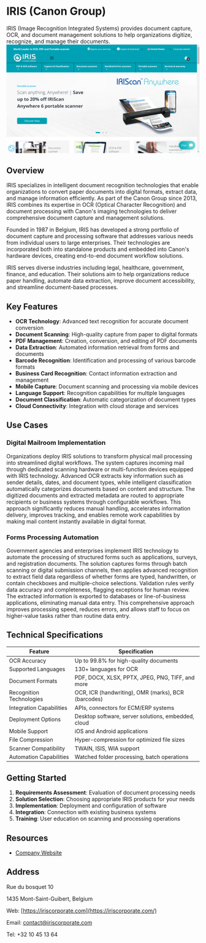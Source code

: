 
# IRIS (Canon Group)

IRIS (Image Recognition Integrated Systems) provides document capture, OCR, and document management solutions to help organizations digitize, recognize, and manage their documents.
![IRIS (Canon Group)](assets\iris-canon-group.png)

## Overview

IRIS specializes in intelligent document recognition technologies that enable organizations to convert paper documents into digital formats, extract data, and manage information efficiently. As part of the Canon Group since 2013, IRIS combines its expertise in OCR (Optical Character Recognition) and document processing with Canon's imaging technologies to deliver comprehensive document capture and management solutions.

Founded in 1987 in Belgium, IRIS has developed a strong portfolio of document capture and processing software that addresses various needs from individual users to large enterprises. Their technologies are incorporated both into standalone products and embedded into Canon's hardware devices, creating end-to-end document workflow solutions.

IRIS serves diverse industries including legal, healthcare, government, finance, and education. Their solutions aim to help organizations reduce paper handling, automate data extraction, improve document accessibility, and streamline document-based processes.

## Key Features

- **OCR Technology**: Advanced text recognition for accurate document conversion
- **Document Scanning**: High-quality capture from paper to digital formats
- **PDF Management**: Creation, conversion, and editing of PDF documents
- **Data Extraction**: Automated information retrieval from forms and documents
- **Barcode Recognition**: Identification and processing of various barcode formats
- **Business Card Recognition**: Contact information extraction and management
- **Mobile Capture**: Document scanning and processing via mobile devices
- **Language Support**: Recognition capabilities for multiple languages
- **Document Classification**: Automatic categorization of document types
- **Cloud Connectivity**: Integration with cloud storage and services

## Use Cases

### Digital Mailroom Implementation

Organizations deploy IRIS solutions to transform physical mail processing into streamlined digital workflows. The system captures incoming mail through dedicated scanning hardware or multi-function devices equipped with IRIS technology. Advanced OCR extracts key information such as sender details, dates, and document types, while intelligent classification automatically categorizes documents based on content and structure. The digitized documents and extracted metadata are routed to appropriate recipients or business systems through configurable workflows. This approach significantly reduces manual handling, accelerates information delivery, improves tracking, and enables remote work capabilities by making mail content instantly available in digital format.

### Forms Processing Automation

Government agencies and enterprises implement IRIS technology to automate the processing of structured forms such as applications, surveys, and registration documents. The solution captures forms through batch scanning or digital submission channels, then applies advanced recognition to extract field data regardless of whether forms are typed, handwritten, or contain checkboxes and multiple-choice selections. Validation rules verify data accuracy and completeness, flagging exceptions for human review. The extracted information is exported to databases or line-of-business applications, eliminating manual data entry. This comprehensive approach improves processing speed, reduces errors, and allows staff to focus on higher-value tasks rather than routine data entry.

## Technical Specifications

| Feature | Specification |
|---------|---------------|
| OCR Accuracy | Up to 99.8% for high-quality documents |
| Supported Languages | 130+ languages for OCR |
| Document Formats | PDF, DOCX, XLSX, PPTX, JPEG, PNG, TIFF, and more |
| Recognition Technologies | OCR, ICR (handwriting), OMR (marks), BCR (barcodes) |
| Integration Capabilities | APIs, connectors for ECM/ERP systems |
| Deployment Options | Desktop software, server solutions, embedded, cloud |
| Mobile Support | iOS and Android applications |
| File Compression | Hyper-compression for optimized file sizes |
| Scanner Compatibility | TWAIN, ISIS, WIA support |
| Automation Capabilities | Watched folder processing, batch operations |

## Getting Started

1. **Requirements Assessment**: Evaluation of document processing needs
2. **Solution Selection**: Choosing appropriate IRIS products for your needs
3. **Implementation**: Deployment and configuration of software
4. **Integration**: Connection with existing business systems
5. **Training**: User education on scanning and processing operations

## Resources

- [Company Website](https://www.irislink.com/)

## Address

Rue du bosquet 10

1435 Mont-Saint-Guibert, Belgium

Web: [https://iriscorporate.com](https://iriscorporate.com/)

Email: contact@iriscorporate.com

Tel: +32 10 45 13 64